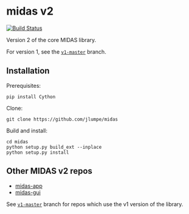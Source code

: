 # midas v2
[![Build Status](https://travis-ci.com/jlumpe/midas.svg?token=vA4q9wqpx3uYk3vmyAfq&branch=master)](https://travis-ci.com/jlumpe/midas)

Version 2 of the core MIDAS library.

For version 1, see the [`v1-master`](https://github.com/jlumpe/midas/tree/v1-master) branch.

## Installation

Prerequisites:

    pip install Cython

Clone:

    git clone https://github.com/jlumpe/midas

Build and install:

    cd midas
    python setup.py build_ext --inplace
    python setup.py install


## Other MIDAS v2 repos

* [midas-app](http://github.com/jlumpe/midas-app)
* [midas-gui](http://github.com/jlumpe/midas-gui)
  
See [`v1-master`](https://github.com/jlumpe/midas/tree/v1-master) branch for repos which use the v1 version of the library.
